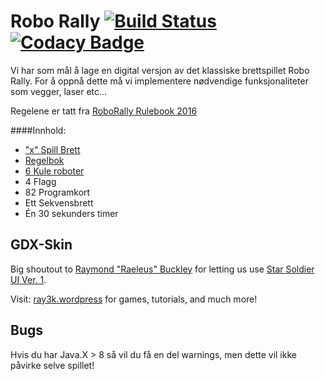 # Robo Rally [![Build Status](https://travis-ci.com/inf112-v20/Gutta-krutt.svg?branch=master)](https://travis-ci.com/inf112-v20/Gutta-krutt) [![Codacy Badge](https://api.codacy.com/project/badge/Grade/bb70fbcc87ab437c85e2f1a17cf31c35)](https://www.codacy.com/gh/inf112-v20/Gutta-krutt?utm_source=github.com&amp;utm_medium=referral&amp;utm_content=inf112-v20/Gutta-krutt&amp;utm_campaign=Badge_Grade)
Vi har som mål å lage en digital versjon av det klassiske brettspillet Robo Rally.
For å oppnå dette må vi implementere nødvendige funksjonaliteter som vegger, laser 
etc... 

Regelene er tatt fra [RoboRally Rulebook 2016]()

####Innhold:
- ["x" Spill Brett](https://github.com/inf112-v20/Gutta-krutt/tree/master/assets/Maps)
- [Regelbok]()
- [6 Kule roboter](https://github.com/inf112-v20/Gutta-krutt/tree/master/assets/Robots)
- 4 Flagg
- 82 Programkort 
- Ett Sekvensbrett
- Én 30 sekunders timer

## GDX-Skin
Big shoutout to [Raymond "Raeleus" Buckley](https://ray3k.wordpress.com/software/skin-composer-for-libgdx/)
for letting us use [Star Soldier UI Ver. 1](https://github.com/czyzby/gdx-skins/tree/master/star-soldier).

Visit: [ray3k.wordpress](ray3k.wordpress.com) for games, tutorials, and much more!

## Bugs
Hvis du har Java.X > 8 så vil du få en del warnings, men dette vil ikke påvirke selve spillet!
